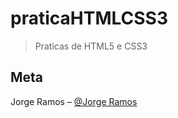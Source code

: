 # praticaHTMLCSS3
> Praticas de HTML5 e CSS3


## Meta

Jorge Ramos – [@Jorge Ramos](https://www.linkedin.com/in/jorge-ramos-309763238/)
